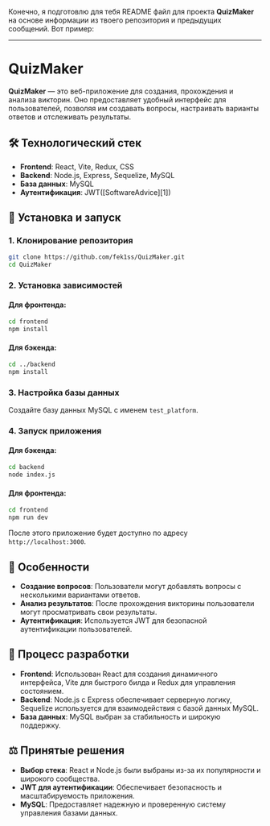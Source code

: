 Конечно, я подготовлю для тебя README файл для проекта **QuizMaker** на основе информации из твоего репозитория и предыдущих сообщений. Вот пример:

---

# QuizMaker

**QuizMaker** — это веб-приложение для создания, прохождения и анализа викторин. Оно предоставляет удобный интерфейс для пользователей, позволяя им создавать вопросы, настраивать варианты ответов и отслеживать результаты.

## 🛠 Технологический стек

* **Frontend**: React, Vite, Redux, CSS
* **Backend**: Node.js, Express, Sequelize, MySQL
* **База данных**: MySQL
* **Аутентификация**: JWT([SoftwareAdvice][1])

## 🚀 Установка и запуск

### 1. Клонирование репозитория

```bash
git clone https://github.com/fek1ss/QuizMaker.git
cd QuizMaker
```

### 2. Установка зависимостей

#### Для фронтенда:

```bash
cd frontend
npm install
```

#### Для бэкенда:

```bash
cd ../backend
npm install
```

### 3. Настройка базы данных

Создайте базу данных MySQL с именем `test_platform`.

### 4. Запуск приложения

#### Для бэкенда:

```bash
cd backend
node index.js
```

#### Для фронтенда:

```bash
cd frontend
npm run dev
```

После этого приложение будет доступно по адресу `http://localhost:3000`.

## 🧩 Особенности

* **Создание вопросов**: Пользователи могут добавлять вопросы с несколькими вариантами ответов.
* **Анализ результатов**: После прохождения викторины пользователи могут просматривать свои результаты.
* **Аутентификация**: Используется JWT для безопасной аутентификации пользователей.

## 🧠 Процесс разработки

* **Frontend**: Использован React для создания динамичного интерфейса, Vite для быстрого билда и Redux для управления состоянием.
* **Backend**: Node.js с Express обеспечивает серверную логику, Sequelize используется для взаимодействия с базой данных MySQL.
* **База данных**: MySQL выбран за стабильность и широкую поддержку.

## ⚖️ Принятые решения

* **Выбор стека**: React и Node.js были выбраны из-за их популярности и широкого сообщества.
* **JWT для аутентификации**: Обеспечивает безопасность и масштабируемость приложения.
* **MySQL**: Предоставляет надежную и проверенную систему управления базами данных.




